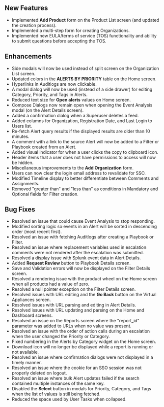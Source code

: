 ## New Features
- Implemented **Add Product** form on the Product List screen (and updated the creation process). 
- Implemented a multi-step form for creating Organizations. 
- Implemented new EULA/terms of service (TOS) functionality and ability to submit questions before accepting the TOS.

## Enhancements
- Side modals will now be used instead of split screen on the Organization List screen. 
- Updated colors in the **ALERTS BY PRIORITY** table on the Home screen. 
- Hyperlinks in Auditlogs are now clickable. 
- A modal dialog will now be used (instead of a side drawer) for editing Category, Priority, and Tags in Alerts. 
- Reduced text size for **Open alerts** values on Home screen. 
- Compose Dialogs now remain open when opening the Event Analysis modal (on the Alert Details screen). 
- Added a confirmation dialog when a Superuser deletes a feed. 
- Added columns for Organization, Registration Date, and Last Login to Users list. 
- Re-fetch Alert query results if the displayed results are older than 10 minutes. 
- A comment with a link to the source Alert will now be added to a Filter or Playbook created from an Alert. 
- Added visual indicator for when a user clicks the copy to clipboard icon. 
- Header items that a user does not have permissions to access will now be hidden. 
- Miscellaneous improvements to the **Add Organization** form. 
- Users can now clear the login email address to revalidate for SSO. 
- Modified Timeline display to better differentiate between Comments and Assignments. 
- Removed "greater than" and "less than" as conditions in Mandatory and Optional fields for Filter creation.

## Bug Fixes
- Resolved an issue that could cause Event Analysis to stop responding. 
- Modified sorting logic so events in an Alert will be sorted in descending order (most recent first). 
- Resolved an issue with fetching Auditlogs after creating a Playbook or Filter. 
- Resolved an issue where replacement variables used in escalation comments were not rendered after the escalation was submitted. 
- Resolved a display issue with Splunk event data in Alert Details. 
- Added **Request Review** button to Playbook Details screen. 
- Save and Validation errors will now be displayed on the Filter Details screen. 
- Resolved a rendering issue with the product wheel on the Home screen when all products had a value of zero. 
- Resolved a null pointer exception on the Filter Details screen. 
- Resolved issues with URL editing and the **Go Back** button on the Virtual Appliances screen. 
- Resolved issues with URL parsing and editing in Alert Details.
- Resolved issues with URL updating and parsing on the Home and Dashboard screens. 
- Resolved an issue on the Reports screen where the "report_id" parameter was added to URLs when no value was present. 
- Resolved an issue with the order of action calls during an escalation when the user changed the Priority or Category. 
- Fixed numbering in the Alerts by Category widget on the Home screen. 
- Download icon will no longer be displayed while a report is running or not available. 
- Resolved an issue where confirmation dialogs were not displayed in a timely manner. 
- Resolved an issue where the cookie for an SSO session was not properly deleted on logout. 
- Resolved an issue where bulk Alert updates failed if the search contained multiple instances of the same key. 
- Disabled the **Select** button in modals for Priority, Category, and Tags when the list of values is still being fetched. 
- Reduced the space used by User Tasks when collapsed.
